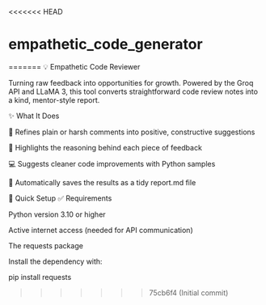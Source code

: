 <<<<<<< HEAD
# empathetic_code_generator
=======
💡 Empathetic Code Reviewer

Turning raw feedback into opportunities for growth.
Powered by the Groq API and LLaMA 3, this tool converts straightforward code review notes into a kind, mentor-style report.

✨ What It Does

🤝 Refines plain or harsh comments into positive, constructive suggestions

📖 Highlights the reasoning behind each piece of feedback

💻 Suggests cleaner code improvements with Python samples

📂 Automatically saves the results as a tidy report.md file

🚀 Quick Setup
✅ Requirements

Python version 3.10 or higher

Active internet access (needed for API communication)

The requests package

Install the dependency with:

pip install requests
>>>>>>> 75cb6f4 (Initial commit)
